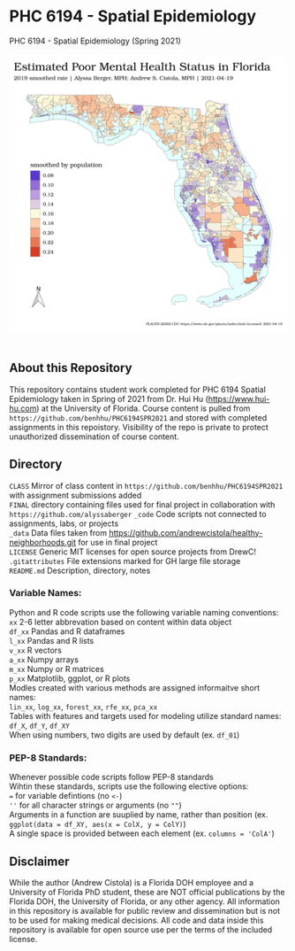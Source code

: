 # PHC 6194 - Spatial Epidemiology
PHC 6194 - Spatial Epidemiology (Spring 2021)<br>
<br>
![](FINAL/2021-04-19/_fig/FL_smoothed_trad_map.png)<br>
<br>
## About this Repository
This repository contains student work completed for PHC 6194 Spatial Epidemiology taken in Spring of 2021 from Dr. Hui Hu (https://www.hui-hu.com) at the University of Florida. Course content is pulled from `https://github.com/benhhu/PHC6194SPR2021` and stored with completed assignments in this repoistory. Visibility of the repo is private to protect unauthorized dissemination of course content.

## Directory
`CLASS` Mirror of class content in `https://github.com/benhhu/PHC6194SPR2021` with assignment submissions added<br>
`FINAL` directory containing files used for final project in collaboration with `https://github.com/alyssaberger`
`_code` Code scripts not connected to assignments, labs, or projects<br>
`_data` Data files taken from https://github.com/andrewcistola/healthy-neighborhoods.git for use in final project<br>
`LICENSE` Generic MIT licenses for open source projects from DrewC!<br>
`.gitattributes` File extensions marked for GH large file storage<br>
`README.md` Description, directory, notes<br>

### Variable Names:
Python and R code scripts use the following variable naming conventions:<br>
`xx` 2-6 letter abbrevation based on content within data object<br>
`df_xx` Pandas and R dataframes<br>
`l_xx` Pandas and R lists<br>
`v_xx` R vectors<br>
`a_xx` Numpy arrays<br>
`m_xx` Numpy or R matrices<br>
`p_xx` Matplotlib, ggplot, or R plots<br>
Modles created with various methods are assigned informaitve short names:<br>
`lin_xx`, `log_xx`, `forest_xx`, `rfe_xx`, `pca_xx`<br>
Tables with features and targets used for modeling utilize standard names:<br>
`df_X`, `df_Y`, `df_XY`<br>
When using numbers, two digits are used by default (ex. `df_01`)

### PEP-8 Standards:
Whenever possible code scripts follow PEP-8 standards<br>
Wihtin these standards, scripts use the following elective options:<br>
`=` for variable defintions (no `<-`)<br>
`''` for all character strings or arguments (no `""`) <br>
Arguments in a function are suuplied by name, rather than position (ex. `ggplot(data = df_XY, aes(x = ColX, y = ColY)`)<br>
A single space is provided between each element (ex. `columns = 'ColA'`)<br>

## Disclaimer
While the author (Andrew Cistola) is a Florida DOH employee and a University of Florida PhD student, these are NOT official publications by the Florida DOH, the University of Florida, or any other agency. All information in this repository is available for public review and dissemination but is not to be used for making medical decisions. All code and data inside this repository is available for open source use per the terms of the included license.